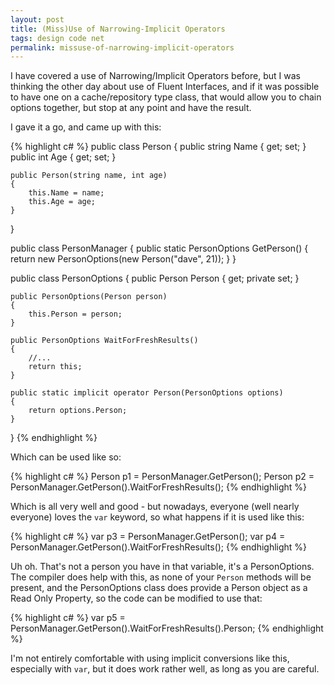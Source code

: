 ```yaml
---
layout: post
title: (Miss)Use of Narrowing-Implicit Operators
tags: design code net
permalink: missuse-of-narrowing-implicit-operators
---
```


I have covered a use of Narrowing/Implicit Operators before, but I was thinking the other day about use of Fluent Interfaces, and if it was possible to have one on a cache/repository type class, that would allow you to chain options together, but stop at any point and have the result.

I gave it a go, and came up with this:

{% highlight c# %}
public class Person
{
	public string Name { get; set; }
	public int Age { get; set; }

	public Person(string name, int age)
	{
		this.Name = name;
		this.Age = age;
	}
}

public class PersonManager
{
	public static PersonOptions GetPerson()
	{
		return new PersonOptions(new Person("dave", 21));
	}
}

public class PersonOptions
{
	public Person Person { get; private set; }

	public PersonOptions(Person person)
	{
		this.Person = person;
	}

	public PersonOptions WaitForFreshResults()
	{
		//...
		return this;
	}

	public static implicit operator Person(PersonOptions options)
	{
		return options.Person;
	}
}
{% endhighlight %}

Which can be used like so:

{% highlight c# %}
Person p1 = PersonManager.GetPerson();
Person p2 = PersonManager.GetPerson().WaitForFreshResults();
{% endhighlight %}

Which is all very well and good - but nowadays, everyone (well nearly everyone) loves the `var` keyword, so what happens if it is used like this:

{% highlight c# %}
var p3 = PersonManager.GetPerson();
var p4 = PersonManager.GetPerson().WaitForFreshResults();
{% endhighlight %}

Uh oh.  That's not a person you have in that variable, it's a PersonOptions.  The compiler does help with this, as none of your `Person` methods will be present, and the PersonOptions class does provide a Person object as a Read Only Property, so the code can be modified to use that:

{% highlight c# %}
var p5 = PersonManager.GetPerson().WaitForFreshResults().Person;
{% endhighlight %}

I'm not entirely comfortable with using implicit conversions like this, especially with `var`, but it does work rather well, as long as you are careful.
